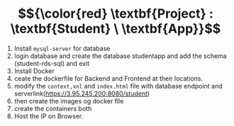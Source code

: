 # $${\color{red} \textbf{Project} : \textbf{Student}  \ \textbf{App}}$$

1. Install `mysql-server` for database
2. login database and create the database studentapp and add the schema (student-rds-sql) and exit
3. Install Docker
4. ceate the dockerfile for Backend and Frontend at their locations.
5. modify the `context,xnl` and `index.html` file with database endpoint and serverlink(https://3.95.245.200:8080/student)
6. then create the images og docker file
7. create the containers both
8. Host the IP on Browser.
